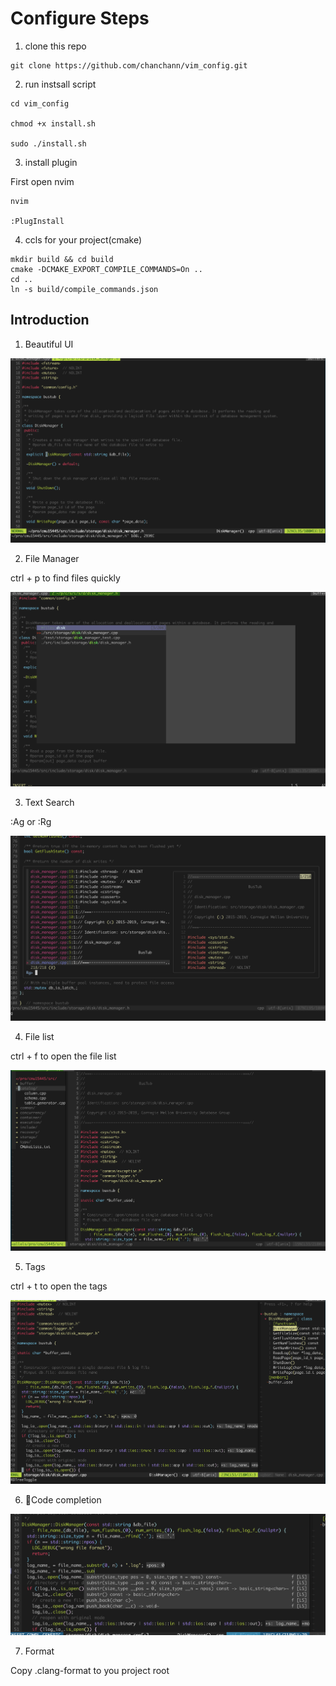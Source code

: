 # Configure Steps

1. clone this repo

```
git clone https://github.com/chanchann/vim_config.git
```

2. run instsall script

```
cd vim_config

chmod +x install.sh

sudo ./install.sh
```

3. install plugin

First open nvim 

```
nvim 

:PlugInstall
```

4. ccls for your project(cmake)

```
mkdir build && cd build
cmake -DCMAKE_EXPORT_COMPILE_COMMANDS=On ..
cd ..
ln -s build/compile_commands.json
```

## Introduction

1. Beautiful UI

![ui](./asset/01_theme.png)

2. File Manager

ctrl + p to find files quickly

![file](./asset/02_file.png)

3. Text Search

:Ag or :Rg 

![search](./asset/03_search.png)

4. File list

ctrl + f to open the file list

![filelist](./asset/04_file_list.png)

5. Tags

ctrl + t to open the tags

![tags](./asset/05_tag.png)

6. Code completion 

![completion](./asset/06_complate.png)

7. Format

Copy .clang-format to you project root
